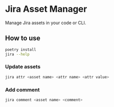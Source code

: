 # Jira Asset Manager

Manage Jira assets in your code or CLI.

## How to use

```bash
poetry install
jira --help
```

### Update assets

```bash
jira attr <asset name> <attr name> <attr value>
```

### Add comment

```bash
jira comment <asset name> <comment>
```
